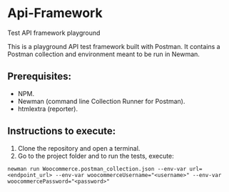 # Api-Framework
Test API framework playground

This is a playground API test framework built with Postman.
It contains a Postman collection and environment meant to be run in Newman.

## Prerequisites:
* NPM.
* Newman (command line Collection Runner for Postman).
* htmlextra (reporter).

## Instructions to execute:
1. Clone the repository and open a terminal.
2. Go to the project folder and to run the tests, execute:
```
newman run Woocommerce.postman_collection.json --env-var url=<endpoint_url> --env-var woocommerceUsername="<username>" --env-var woocommercePassword="<password>"
```